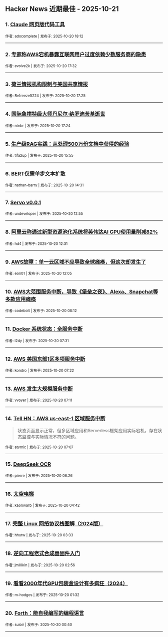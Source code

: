 ## Hacker News 近期最佳 - 2025-10-21


### 1. [Claude 网页版代码工具](https://news.ycombinator.com/item?id=45647166)

<sub>作者: adocomplete | 发布于: 2025-10-20 18:12</sub>

---

### 2. [专家称AWS宕机暴露互联网用户过度依赖少数服务商的隐患](https://news.ycombinator.com/item?id=45646649)

<sub>作者: evolve2k | 发布于: 2025-10-20 17:32</sub>

---

### 3. [荷兰情报机构限制与美国共享情报](https://news.ycombinator.com/item?id=45646572)

<sub>作者: Refreeze5224 | 发布于: 2025-10-20 17:25</sub>

---

### 4. [国际象棋特级大师丹尼尔·纳罗迪茨基逝世](https://news.ycombinator.com/item?id=45646561)

<sub>作者: ntnbr | 发布于: 2025-10-20 17:24</sub>

---

### 5. [生产级RAG实践：从处理500万份文档中获得的经验](https://news.ycombinator.com/item?id=45645349)

<sub>作者: tifa2up | 发布于: 2025-10-20 15:55</sub>

---

### 6. [BERT仅需单步文本扩散](https://news.ycombinator.com/item?id=45644328)

<sub>作者: nathan-barry | 发布于: 2025-10-20 14:31</sub>

---

### 7. [Servo v0.0.1](https://news.ycombinator.com/item?id=45643357)

<sub>作者: undeveloper | 发布于: 2025-10-20 12:55</sub>

---

### 8. [阿里云称通过新型资源池化系统将英伟达AI GPU使用量削减82%](https://news.ycombinator.com/item?id=45643163)

<sub>作者: hd4 | 发布于: 2025-10-20 12:31</sub>

---

### 9. [AWS故障：单一云区域不应导致全球瘫痪，但这次却发生了](https://news.ycombinator.com/item?id=45642951)

<sub>作者: eon01 | 发布于: 2025-10-20 12:05</sub>

---

### 10. [AWS大范围服务中断，导致《堡垒之夜》、Alexa、Snapchat等多款应用瘫痪](https://news.ycombinator.com/item?id=45641143)

<sub>作者: codebolt | 发布于: 2025-10-20 08:12</sub>

---

### 11. [Docker 系统状态：全服务中断](https://news.ycombinator.com/item?id=45640877)

<sub>作者: l2dy | 发布于: 2025-10-20 07:31</sub>

---

### 12. [AWS 美国东部1区多项服务中断](https://news.ycombinator.com/item?id=45640838)

<sub>作者: kondro | 发布于: 2025-10-20 07:22</sub>

---

### 13. [AWS 发生大规模服务中断](https://news.ycombinator.com/item?id=45640772)

<sub>作者: vvoyer | 发布于: 2025-10-20 07:11</sub>

---

### 14. [Tell HN：AWS us-east-1 区域服务中断](https://news.ycombinator.com/item?id=45640754)
> 状态页面显示正常，但多区域应用和Serverless框架应用实际宕机，存在状态监控与实际情况不符的问题。

<sub>作者: atymic | 发布于: 2025-10-20 07:07</sub>

---

### 15. [DeepSeek OCR](https://news.ycombinator.com/item?id=45640594)

<sub>作者: pierre | 发布于: 2025-10-20 06:26</sub>

---

### 16. [太空电梯](https://news.ycombinator.com/item?id=45640226)

<sub>作者: kaonwarb | 发布于: 2025-10-20 04:42</sub>

---

### 17. [完整 Linux 网络协议栈图解（2024版）](https://news.ycombinator.com/item?id=45639995)

<sub>作者: hhutw | 发布于: 2025-10-20 03:33</sub>

---

### 18. [逆向工程老式合成器固件入门](https://news.ycombinator.com/item?id=45639860)

<sub>作者: jmillikin | 发布于: 2025-10-20 02:56</sub>

---

### 19. [看看2000年代GPU包装盒设计有多疯狂（2024）](https://news.ycombinator.com/item?id=45639498)

<sub>作者: m-hodges | 发布于: 2025-10-20 01:32</sub>

---

### 20. [Forth：能自我编写的编程语言](https://news.ycombinator.com/item?id=45639250)

<sub>作者: suioir | 发布于: 2025-10-20 00:40</sub>

---
